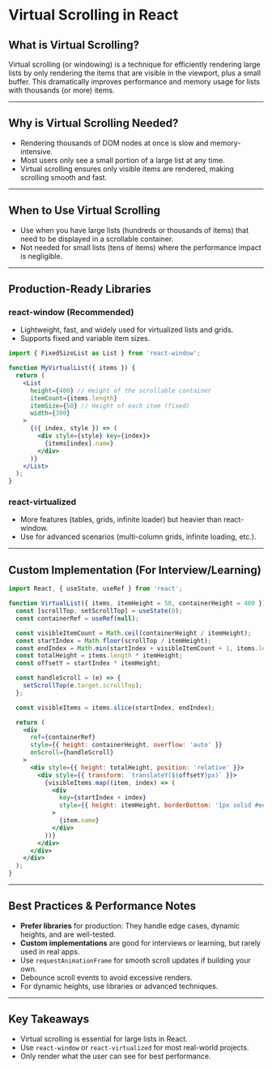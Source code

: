 # Virtual Scrolling in React

## What is Virtual Scrolling?

Virtual scrolling (or windowing) is a technique for efficiently rendering large lists by only rendering the items that are visible in the viewport, plus a small buffer. This dramatically improves performance and memory usage for lists with thousands (or more) items.

---

## Why is Virtual Scrolling Needed?
- Rendering thousands of DOM nodes at once is slow and memory-intensive.
- Most users only see a small portion of a large list at any time.
- Virtual scrolling ensures only visible items are rendered, making scrolling smooth and fast.

---

## When to Use Virtual Scrolling
- Use when you have large lists (hundreds or thousands of items) that need to be displayed in a scrollable container.
- Not needed for small lists (tens of items) where the performance impact is negligible.

---

## Production-Ready Libraries

### react-window (Recommended)
- Lightweight, fast, and widely used for virtualized lists and grids.
- Supports fixed and variable item sizes.

```jsx
import { FixedSizeList as List } from 'react-window';

function MyVirtualList({ items }) {
  return (
    <List
      height={400} // Height of the scrollable container
      itemCount={items.length}
      itemSize={50} // Height of each item (fixed)
      width={300}
    >
      {({ index, style }) => (
        <div style={style} key={index}>
          {items[index].name}
        </div>
      )}
    </List>
  );
}
```

### react-virtualized
- More features (tables, grids, infinite loader) but heavier than react-window.
- Use for advanced scenarios (multi-column grids, infinite loading, etc.).

---

## Custom Implementation (For Interview/Learning)

```jsx
import React, { useState, useRef } from 'react';

function VirtualList({ items, itemHeight = 50, containerHeight = 400 }) {
  const [scrollTop, setScrollTop] = useState(0);
  const containerRef = useRef(null);

  const visibleItemCount = Math.ceil(containerHeight / itemHeight);
  const startIndex = Math.floor(scrollTop / itemHeight);
  const endIndex = Math.min(startIndex + visibleItemCount + 1, items.length);
  const totalHeight = items.length * itemHeight;
  const offsetY = startIndex * itemHeight;

  const handleScroll = (e) => {
    setScrollTop(e.target.scrollTop);
  };

  const visibleItems = items.slice(startIndex, endIndex);

  return (
    <div
      ref={containerRef}
      style={{ height: containerHeight, overflow: 'auto' }}
      onScroll={handleScroll}
    >
      <div style={{ height: totalHeight, position: 'relative' }}>
        <div style={{ transform: `translateY(${offsetY}px)` }}>
          {visibleItems.map((item, index) => (
            <div
              key={startIndex + index}
              style={{ height: itemHeight, borderBottom: '1px solid #eee' }}
            >
              {item.name}
            </div>
          ))}
        </div>
      </div>
    </div>
  );
}
```

---

## Best Practices & Performance Notes
- **Prefer libraries** for production: They handle edge cases, dynamic heights, and are well-tested.
- **Custom implementations** are good for interviews or learning, but rarely used in real apps.
- Use `requestAnimationFrame` for smooth scroll updates if building your own.
- Debounce scroll events to avoid excessive renders.
- For dynamic heights, use libraries or advanced techniques.

---

## Key Takeaways
- Virtual scrolling is essential for large lists in React.
- Use `react-window` or `react-virtualized` for most real-world projects.
- Only render what the user can see for best performance. 